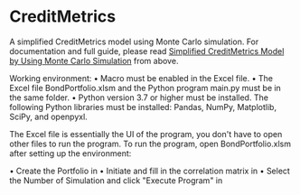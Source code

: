# CreditMetrics
A simplified CreditMetrics model using Monte Carlo simulation. 
For documentation and full guide, please read [Simplified CreditMetrics Model by Using Monte Carlo Simulation](https://github.com/jamesckcc/CreditMetrics/blob/main/Simplified%20CreditMetrics%20Model%20by%20Using%20Monte%20Carlo%20Simulation.pdf) from above.

Working environment:
•	Macro must be enabled in the Excel file.
•	The Excel file BondPortfolio.xlsm and the Python program main.py must be in the same folder.
•	Python version 3.7 or higher must be installed. The following Python libraries must be installed: Pandas, NumPy, Matplotlib, SciPy, and openpyxl. 

The Excel file is essentially the UI of the program, you don't have to open other files to run the program. To run the program, open BondPortfolio.xlsm after setting up the environment:

•	Create the Portfolio in <Portfolio>
•	Initiate and fill in the correlation matrix in <Correlation>
•	Select the Number of Simulation and click "Execute Program" in <Run>



